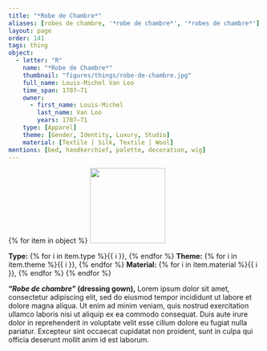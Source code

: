 ```yaml
---
title: "*Robe de Chambre*"
aliases: [robes de chambre, '*robe de chambre*', '*robes de chambre*']
layout: page
order: 141
tags: thing
object:
  - letter: "R"
    name: "*Robe de Chambre*"
    thumbnail: "figures/things/robe-de-chambre.jpg"
    full_name: Louis-Michel Van Loo
    time_span: 1707–71
    owner:
      - first_name: Louis-Michel
        last_name: Van Loo
        years: 1707–71
    type: [Apparel]
    theme: [Gender, Identity, Luxury, Studio]
    material: [Textile | Silk, Textile | Wool]
mentions: [bed, handkerchief, palette, decoration, wig]
---
```


{% for item in object %}
<img src="/_assets/images/{{ item.thumbnail }}" width="150"/>

**Type:** {% for i in item.type %}{{ i }}, {% endfor %}
**Theme:** {% for i in item.theme %}{{ i }}, {% endfor %}
**Material:** {% for i in item.material %}{{ i }}, {% endfor %}
{% endfor %}

**“*Robe de chambre*” (dressing gown),** Lorem ipsum dolor sit amet, consectetur adipiscing elit, sed do eiusmod tempor incididunt ut labore et dolore magna aliqua. Ut enim ad minim veniam, quis nostrud exercitation ullamco laboris nisi ut aliquip ex ea commodo consequat. Duis aute irure dolor in reprehenderit in voluptate velit esse cillum dolore eu fugiat nulla pariatur. Excepteur sint occaecat cupidatat non proident, sunt in culpa qui officia deserunt mollit anim id est laborum.